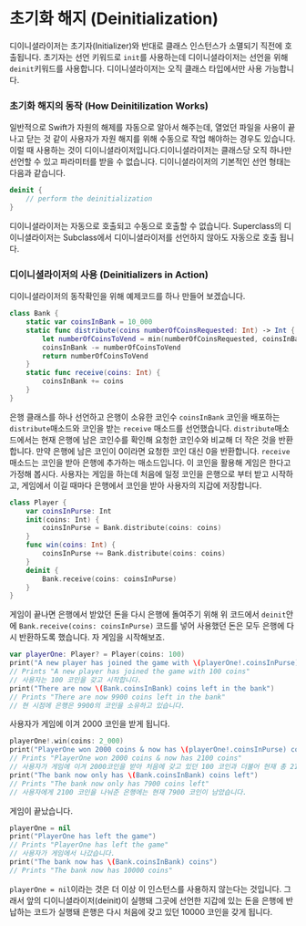 # 초기화 해지 \(Deinitialization\)

디이니셜라이저는 초기자\(Initializer\)와 반대로 클래스 인스턴스가 소멸되기 직전에 호출됩니다. 초기자는 선언 키워드로 `init`를 사용하는데 디이니셜라이저는 선언을 위해 `deinit`키워드를 사용합니다. 디이니셜라이저는 오직 클래스 타입에서만 사용 가능합니다.

### 초기화 해지의 동작 \(How Deinitilization Works\)

일반적으로 Swift가 자원의 해제를 자동으로 알아서 해주는데, 열었던 파일을 사용이 끝나고 닫는 것 같이 사용자가 자원 해지를 위해 수동으로 작업 해야하는 경우도 있습니다. 이럴 때 사용하는 것이 디이니셜라이저입니다.디이니셜라이저는 클래스당 오직 하나만 선언할 수 있고 파라미터를 받을 수 없습니다. 디이니셜라이저의 기본적인 선언 형태는 다음과 같습니다.

```swift
deinit {
    // perform the deinitialization
}
```

디이니셜라이저는 자동으로 호출되고 수동으로 호출할 수 없습니다. Superclass의 디이니셜라이저는 Subclass에서 디이니셜라이저를 선언하지 않아도 자동으로 호출 됩니다.

### 디이니셜라이저의 사용 \(Deinitializers in Action\)

디이니셜라이저의 동작확인을 위해 예제코드를 하나 만들어 보겠습니다.

```swift
class Bank {
    static var coinsInBank = 10_000
    static func distribute(coins numberOfCoinsRequested: Int) -> Int {
        let numberOfCoinsToVend = min(numberOfCoinsRequested, coinsInBank)
        coinsInBank -= numberOfCoinsToVend
        return numberOfCoinsToVend
    }
    static func receive(coins: Int) {
        coinsInBank += coins
    }
}
```

은행 클래스를 하나 선언하고 은행이 소유한 코인수 `coinsInBank` 코인을 배포하는 `distribute`매소드와 코인을 받는 `receive` 매소드를 선언했습니다. `distribute`매소드에서는 현재 은행에 남은 코인수를 확인해 요청한 코인수와 비교해 더 작은 것을 반환합니다. 만약 은행에 남은 코인이 0이라면 요청한 코인 대신 0을 반환합니다. `receive` 매소드는 코인을 받아 은행에 추가하는 매소드입니다. 이 코인을 활용해 게임은 한다고 가정해 봅시다. 사용자는 게임을 하는데 처음에 일정 코인을 은행으로 부터 받고 시작하고, 게임에서 이길 때마다 은행에서 코인을 받아 사용자의 지갑에 저장합니다.

```swift
class Player {
    var coinsInPurse: Int
    init(coins: Int) {
        coinsInPurse = Bank.distribute(coins: coins)
    }
    func win(coins: Int) {
        coinsInPurse += Bank.distribute(coins: coins)
    }
    deinit {
        Bank.receive(coins: coinsInPurse)
    }
}
```

게임이 끝나면 은행에서 받았던 돈을 다시 은행에 돌여주기 위해 위 코드에서 `deinit`안에 `Bank.receive(coins: coinsInPurse)` 코드를 넣어 사용했던 돈은 모두 은행에 다시 반환하도록 했습니다. 자 게임을 시작해보죠.

```swift
var playerOne: Player? = Player(coins: 100)
print("A new player has joined the game with \(playerOne!.coinsInPurse) coins")
// Prints "A new player has joined the game with 100 coins"
// 사용자는 100 코인을 갖고 시작합니다.
print("There are now \(Bank.coinsInBank) coins left in the bank")
// Prints "There are now 9900 coins left in the bank"
// 현 시점에 은행은 9900의 코인을 소유하고 있습니다.
```

사용자가 게임에 이겨 2000 코인을 받게 됩니다.

```swift
playerOne!.win(coins: 2_000)
print("PlayerOne won 2000 coins & now has \(playerOne!.coinsInPurse) coins")
// Prints "PlayerOne won 2000 coins & now has 2100 coins"
// 사용자가 게임에 이겨 2000코인을 받아 처음에 갖고 있던 100 코인과 더불어 현재 총 2100 코인을 소유하게 됩니다.
print("The bank now only has \(Bank.coinsInBank) coins left")
// Prints "The bank now only has 7900 coins left"
// 사용자에게 2100 코인을 나눠준 은행에는 현재 7900 코인이 남았습니다.
```

게임이 끝났습니다.

```swift
playerOne = nil
print("PlayerOne has left the game")
// Prints "PlayerOne has left the game"
// 사용자가 게임에서 나갔습니다.
print("The bank now has \(Bank.coinsInBank) coins")
// Prints "The bank now has 10000 coins"
```

`playerOne = nil`이라는 것은 더 이상 이 인스턴스를 사용하지 않는다는 것입니다. 그래서 앞의 디이니셜라이저\(deinit\)이 실행돼 그곳에 선언한 지갑에 있는 돈을 은행에 반납하는 코드가 실행돼 은행은 다시 처음에 갖고 있던 10000 코인을 갖게 됩니다.

